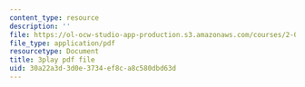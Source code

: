 ```yaml
---
content_type: resource
description: ''
file: https://ol-ocw-studio-app-production.s3.amazonaws.com/courses/2-003sc-engineering-dynamics-fall-2011/30a22a3d3d0e3734ef8ca8c580dbd63d_Fo-Y6kEMURk.pdf
file_type: application/pdf
resourcetype: Document
title: 3play pdf file
uid: 30a22a3d-3d0e-3734-ef8c-a8c580dbd63d
---
```

